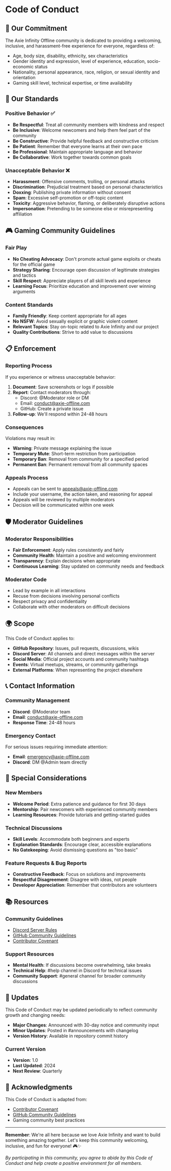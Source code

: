 # Code of Conduct

## 🤝 Our Commitment

The Axie Infinity Offline community is dedicated to providing a welcoming, inclusive, and harassment-free experience for everyone, regardless of:

- Age, body size, disability, ethnicity, sex characteristics
- Gender identity and expression, level of experience, education, socio-economic status
- Nationality, personal appearance, race, religion, or sexual identity and orientation
- Gaming skill level, technical expertise, or time availability

## 🌟 Our Standards

### Positive Behavior ✅
- **Be Respectful**: Treat all community members with kindness and respect
- **Be Inclusive**: Welcome newcomers and help them feel part of the community
- **Be Constructive**: Provide helpful feedback and constructive criticism
- **Be Patient**: Remember that everyone learns at their own pace
- **Be Professional**: Maintain appropriate language and behavior
- **Be Collaborative**: Work together towards common goals

### Unacceptable Behavior ❌
- **Harassment**: Offensive comments, trolling, or personal attacks
- **Discrimination**: Prejudicial treatment based on personal characteristics
- **Doxxing**: Publishing private information without consent
- **Spam**: Excessive self-promotion or off-topic content
- **Toxicity**: Aggressive behavior, flaming, or deliberately disruptive actions
- **Impersonation**: Pretending to be someone else or misrepresenting affiliation

## 🎮 Gaming Community Guidelines

### Fair Play
- **No Cheating Advocacy**: Don't promote actual game exploits or cheats for the official game
- **Strategy Sharing**: Encourage open discussion of legitimate strategies and tactics
- **Skill Respect**: Appreciate players of all skill levels and experience
- **Learning Focus**: Prioritize education and improvement over winning arguments

### Content Standards
- **Family Friendly**: Keep content appropriate for all ages
- **No NSFW**: Avoid sexually explicit or graphic violent content
- **Relevant Topics**: Stay on-topic related to Axie Infinity and our project
- **Quality Contributions**: Strive to add value to discussions

## 📋 Enforcement

### Reporting Process
If you experience or witness unacceptable behavior:

1. **Document**: Save screenshots or logs if possible
2. **Report**: Contact moderators through:
   - Discord: @Moderator role or DM
   - Email: conduct@axie-offline.com
   - GitHub: Create a private issue
3. **Follow-up**: We'll respond within 24-48 hours

### Consequences
Violations may result in:

- **Warning**: Private message explaining the issue
- **Temporary Mute**: Short-term restriction from participation
- **Temporary Ban**: Removal from community for a specified period
- **Permanent Ban**: Permanent removal from all community spaces

### Appeals Process
- Appeals can be sent to appeals@axie-offline.com
- Include your username, the action taken, and reasoning for appeal
- Appeals will be reviewed by multiple moderators
- Decision will be communicated within one week

## 🛡️ Moderator Guidelines

### Moderator Responsibilities
- **Fair Enforcement**: Apply rules consistently and fairly
- **Community Health**: Maintain a positive and welcoming environment
- **Transparency**: Explain decisions when appropriate
- **Continuous Learning**: Stay updated on community needs and feedback

### Moderator Code
- Lead by example in all interactions
- Recuse from decisions involving personal conflicts
- Respect privacy and confidentiality
- Collaborate with other moderators on difficult decisions

## 🌍 Scope

This Code of Conduct applies to:

- **GitHub Repository**: Issues, pull requests, discussions, wikis
- **Discord Server**: All channels and direct messages within the server
- **Social Media**: Official project accounts and community hashtags
- **Events**: Virtual meetups, streams, or community gatherings
- **External Platforms**: When representing the project elsewhere

## 📞 Contact Information

### Community Management
- **Discord**: @Moderator team
- **Email**: conduct@axie-offline.com
- **Response Time**: 24-48 hours

### Emergency Contact
For serious issues requiring immediate attention:
- **Email**: emergency@axie-offline.com
- **Discord**: DM @Admin team directly

## 🤖 Special Considerations

### New Members
- **Welcome Period**: Extra patience and guidance for first 30 days
- **Mentorship**: Pair newcomers with experienced community members
- **Learning Resources**: Provide tutorials and getting-started guides

### Technical Discussions
- **Skill Levels**: Accommodate both beginners and experts
- **Explanation Standards**: Encourage clear, accessible explanations
- **No Gatekeeping**: Avoid dismissing questions as "too basic"

### Feature Requests & Bug Reports
- **Constructive Feedback**: Focus on solutions and improvements
- **Respectful Disagreement**: Disagree with ideas, not people
- **Developer Appreciation**: Remember that contributors are volunteers

## 📚 Resources

### Community Guidelines
- [Discord Server Rules](https://discord.gg/axie-offline)
- [GitHub Community Guidelines](https://docs.github.com/en/site-policy/github-terms/github-community-guidelines)
- [Contributor Covenant](https://www.contributor-covenant.org/)

### Support Resources
- **Mental Health**: If discussions become overwhelming, take breaks
- **Technical Help**: #help channel in Discord for technical issues
- **Community Support**: #general channel for broader community discussions

## 🔄 Updates

This Code of Conduct may be updated periodically to reflect community growth and changing needs:

- **Major Changes**: Announced with 30-day notice and community input
- **Minor Updates**: Posted in #announcements with changelog
- **Version History**: Available in repository commit history

### Current Version
- **Version**: 1.0
- **Last Updated**: 2024
- **Next Review**: Quarterly

## 🙏 Acknowledgments

This Code of Conduct is adapted from:
- [Contributor Covenant](https://www.contributor-covenant.org/version/2/1/code_of_conduct.html)
- [GitHub Community Guidelines](https://docs.github.com/en/site-policy/github-terms/github-community-guidelines)
- Gaming community best practices

---

**Remember**: We're all here because we love Axie Infinity and want to build something amazing together. Let's keep this community welcoming, inclusive, and fun for everyone! 🎮✨

*By participating in this community, you agree to abide by this Code of Conduct and help create a positive environment for all members.* 